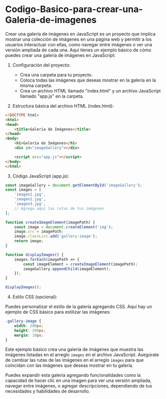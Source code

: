 # Codigo-Basico-para-crear-una-Galeria-de-imagenes

Crear una galería de imágenes en JavaScript es un proyecto que implica mostrar una colección de imágenes en una página web y permitir a los usuarios interactuar con ellas, como navegar entre imágenes o ver una versión ampliada de cada una. Aquí tienes un ejemplo básico de cómo puedes crear una galería de imágenes en JavaScript:

1. Configuración del proyecto:

   - Crea una carpeta para tu proyecto.
   - Coloca todas las imágenes que deseas mostrar en la galería en la misma carpeta.
   - Crea un archivo HTML llamado "index.html" y un archivo JavaScript llamado "app.js" en la carpeta.

2. Estructura básica del archivo HTML (index.html):

```html
<!DOCTYPE html>
<html>
<head>
    <title>Galería de Imágenes</title>
</head>
<body>
    <h1>Galería de Imágenes</h1>
    <div id="imageGallery"></div>

    <script src="app.js"></script>
</body>
</html>
```

3. Código JavaScript (app.js):

```javascript
const imageGallery = document.getElementById('imageGallery');
const images = [
    'imagen1.jpg',
    'imagen2.jpg',
    'imagen3.jpg',
    // Agrega aquí las rutas de tus imágenes
];

function createImageElement(imagePath) {
    const image = document.createElement('img');
    image.src = imagePath;
    image.classList.add('gallery-image');
    return image;
}

function displayImages() {
    images.forEach(imagePath => {
        const imageElement = createImageElement(imagePath);
        imageGallery.appendChild(imageElement);
    });
}

displayImages();
```

4. Estilo CSS (opcional):

Puedes personalizar el estilo de la galería agregando CSS. Aquí hay un ejemplo de CSS básico para estilizar las imágenes:

```css
.gallery-image {
    width: 200px;
    height: 200px;
    margin: 10px;
}
```

Este ejemplo básico crea una galería de imágenes que muestra las imágenes listadas en el arreglo `images` en el archivo JavaScript. Asegúrate de cambiar las rutas de las imágenes en el arreglo `images` para que coincidan con las imágenes que deseas mostrar en tu galería.

Puedes expandir esta galería agregando funcionalidades como la capacidad de hacer clic en una imagen para ver una versión ampliada, navegar entre imágenes, o agregar descripciones, dependiendo de tus necesidades y habilidades de desarrollo.
